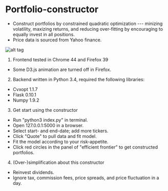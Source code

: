 # Portfolio-constructor
 * Construct portfolios by constrained quadratic optimization --- minizing volatility, maxizing returns, and reducing over-fitting by encouraging to equally invest in all positions.
 * Price data is sourced from Yahoo finance.

![alt tag](https://cloud.githubusercontent.com/assets/6327275/8897664/0f2008da-33ce-11e5-8ee9-efa2cc0f9ac5.png)

1. Frontend tested in Chrome 44 and Firefox 39
 * Some D3.js animation are turned off in Firefox.

2. Backend written in Python 3.4, required the following libraries:
 * Cvxopt 1.1.7
 * Flask 0.10.1
 * Numpy 1.9.2

3. Get start using the constructor
 * Run "python3 index.py" in terminal.
 * Open 127.0.0.1:5000 in a browser.
 * Select start- and end-date; add more tickers.
 * Click "Quote" to pull data and fit model.
 * Fit the model according to your risk-appetite.
 * Click red circles in the panel of "efficient frontier" to get constructed portfolios.

4. (Over-)simplification about this constructor
 * Reinvest dividends.
 * Ignore tax, commission fees, price spreads, and price fluctuation in a day.
